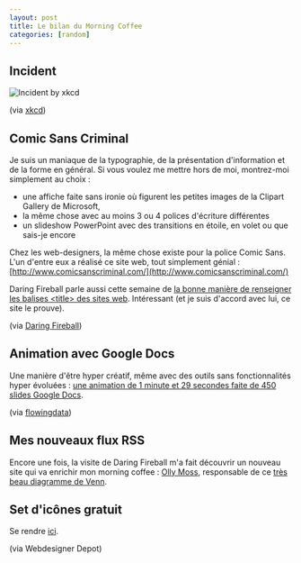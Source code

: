 ```yaml
---
layout: post
title: Le bilan du Morning Coffee
categories: [random]
---
```


## Incident

![Incident by xkcd](https://imgs.xkcd.com/comics/incident.png)

(via [xkcd](https://xkcd.com/838/))

## Comic Sans Criminal

Je suis un maniaque de la typographie, de la présentation d'information et de la
forme en général. Si vous voulez me mettre hors de moi, montrez-moi simplement
au choix :

- une affiche faite sans ironie où figurent les petites images de la Clipart
  Gallery de Microsoft,
- la même chose avec au moins 3 ou 4 polices d'écriture différentes
- un slideshow PowerPoint avec des transitions en étoile, en volet ou que
  sais-je encore

Chez les web-designers, la même chose existe pour la police Comic Sans. L'un
d'entre eux a réalisé ce site web, tout simplement génial :
[http://www.comicsanscriminal.com/](http://www.comicsanscriminal.com/)

Daring Fireball parle aussi cette semaine de
[la bonne manière de renseigner les balises &lt;title&gt; des sites web](https://daringfireball.net/2010/12/title_junk).
Intéressant (et je suis d'accord avec lui, ce site le prouve).

(via [Daring Fireball](https://daringfireball.net))

## Animation avec Google Docs

Une manière d'être hyper créatif, même avec des outils sans fonctionnalités
hyper évoluées : [une animation de 1 minute et 29 secondes faite de 450 slides
Google Docs][1].

(via
[flowingdata](http://flowingdata.com/2010/12/22/epic-animation-in-google-docs/))

## Mes nouveaux flux RSS

Encore une fois, la visite de Daring Fireball m'a fait découvrir un nouveau site
qui va enrichir mon morning coffee : [Olly Moss](http://www.moss.fm/),
responsable de ce
[très beau diagramme de Venn](https://www.threadless.com/product/3052/hell_maybe/tab,walls/style,vertical-print).

## Set d'icônes gratuit

Se rendre
[ici](http://www.smashingmagazine.com/2010/12/23/free-icon-set-for-web-developers-coded/).

(via Webdesigner Depot)

[1]:
  https://youtu.be/bt9F7tKcZcU
  "une animation de 89 secondes en 450 slides Google Docs"
